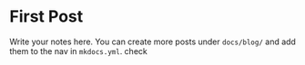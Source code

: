 # First Post

Write your notes here. You can create more posts under `docs/blog/` and add them to the nav in `mkdocs.yml`. check